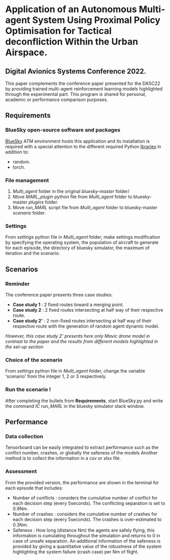 # Application of an Autonomous Multi-agent System Using Proximal Policy Optimisation for Tactical deconfliction Within the Urban Airspace. 
## Digital Avionics Systems Conference 2022.
This paper complements the conference paper presented for the DASC22 by providing trained multi-agent reinforcement learning models highlighted through the experimental part. 
This program is shared for personal, academic or performance comparison purposes.

## Requirements
### BlueSky open-source software and packages
[BlueSky](https://github.com/TUDelft-CNS-ATM/bluesky) ATM environment hosts this application and its installation is required with a special attention to the different required Python [lbraries](https://github.com/TUDelft-CNS-ATM/bluesky/wiki/Installation) in addition to:
- random.
- torch.

### File management
1. *Multi_agent* folder in the original *bluesky-master* folder/
2. Move *MARL_plugin* python file from *Multi_agent* folder to bluesky-master *plugins* folder.
3. Move *run_MARL* script file from *Multi_agent* folder to bluesky-master *scenario* folder.

### Settings
From *settings* python file in *Multi_agent* folder, make settings modification by specifying the operating system, the population of aircraft to generate for each episode, the directory of bluesky simulator, the maximum of iteration and the scenario.

## Scenarios
### Reminder
The conference paper presents three case studies:
- **Case study 1** : 2 fixed routes toward a merging point.
- **Case study 2** : 2 fixed routes intersecting at half way of their respective route.
- **Case study 2'** : 2 non-fixed routes intersecting at half way of their respective route with the generation of random agent dynamic model.

*However, this case study 2' presents here only Mavic drone model in contrast to the paper and the results from different models highlighted in the set-up section*

### Choice of the scenario
From *settings* python file in *Multi_agent* folder, change the variable 'scenario' from the integer 1, 2 or 3 respectively.

### Run the scenario !
After completing the bullets from **Requirements**, start BlueSky.py and write the command *IC run_MARL* in the bluesky simulator stack window.

## Performance
### Data collection
Tensorboard can be easily integrated to extract performance such as the conflict number, crashes, or globally the safeness of the models
Another method is to collect the information in a csv or xlsx file.

### Assessment
From the provided version, the performance are shown in the terminal for each episode that includes:
- Number of conflicts : considers the cumulative number of conflict for each decision step (every 5seconds). The conflicting separation is set to 0.9Nm.
- Number of crashes : considers the cumulative number of crashes for each decision step (every 5seconds). The crashes is over-estimated to 0.3Nm.
- Safeness : How long (distance Nm) the agents are safely flying, this information is cumulating throughout the simulation and returns to 0 in case of unsafe separation. An additional information of the safeness is provided by giving a quantitative value of the robustness of the system highlighting the system failure (crash case) per Nm of flight.

